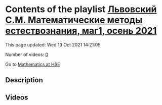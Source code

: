 # Contents of the playlist [Львовский С.М. Математические методы естествознания, маг1, осень 2021](https://www.youtube.com/playlist?list=PLq3E5oubNNoChDJ2C4p2r2T2sVOAdQJug)

This page updated: Wed 13 Oct 2021 14:21:05

Number of videos: [0](#videos)

Go to [Mathematics at HSE](../README.md)

## Description



## Videos

